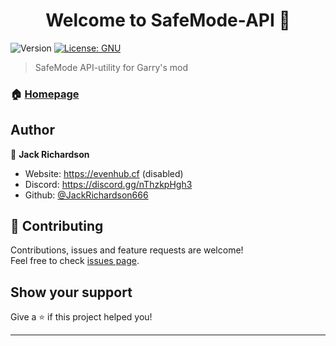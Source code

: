 <h1 align="center">Welcome to SafeMode-API 👋</h1>
<p>
  <img alt="Version" src="https://img.shields.io/badge/version-1.0-blue.svg?cacheSeconds=2592000" />
  <a href="#" target="_blank">
    <img alt="License: GNU" src="https://img.shields.io/badge/License-GNU-yellow.svg" />
  </a>
</p>

> SafeMode API-utility for Garry's mod

### 🏠 [Homepage]()

## Author

👤 **Jack Richardson**

* Website: https://evenhub.cf (disabled)
* Discord: https://discord.gg/nThzkpHgh3
* Github: [@JackRichardson666](https://github.com/JackRichardson666)

## 🤝 Contributing

Contributions, issues and feature requests are welcome!<br />Feel free to check [issues page](https://github.com/JackRichardson666/SafeMode-API/issues). 

## Show your support

Give a ⭐️ if this project helped you!

***
